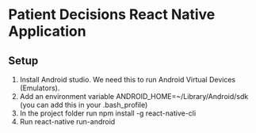 # Patient Decisions React Native Application #

## Setup ##

1. Install Android studio. We need this to run Android Virtual Devices (Emulators). 
2. Add an environment variable ANDROID_HOME=~/Library/Android/sdk (you can add this in your .bash_profile)
3. In the project folder run npm install -g react-native-cli
4. Run react-native run-android


